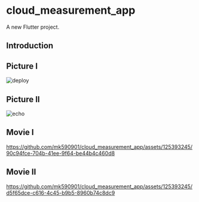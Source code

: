 # cloud_measurement_app

A new Flutter project.

## Introduction

## Picture I

![deploy](https://github.com/mk590901/cloud_measurement_app/assets/125393245/332fd712-88a7-45e3-86a7-3639412cf203)

## Picture II

![echo](https://github.com/mk590901/cloud_measurement_app/assets/125393245/0f13bf06-09d9-4af7-9cf4-ea934f09f6d0)

## Movie I

https://github.com/mk590901/cloud_measurement_app/assets/125393245/90c94fce-704b-41ee-9f64-be44b4c460d8

## Movie II

https://github.com/mk590901/cloud_measurement_app/assets/125393245/d5f65dce-c616-4c45-b9b5-8960b74c8dc9


